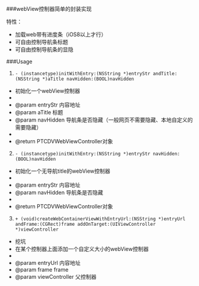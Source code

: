 ###webView控制器简单的封装实现

特性：

* 加载web带有进度条（iOS8以上才行）
* 可自由控制导航条标题
* 可自由控制导航条的显隐

###Usage



1. `- (instancetype)initWithEntry:(NSString *)entryStr andTitle:(NSString *)aTitle navHidden:(BOOL)navHidden`

 *  初始化一个webView控制器 
 *
 *  @param entryStr  内容地址
 *  @param aTitle    标题
 *  @param navHidden 导航条是否隐藏（一般网页不需要隐藏、本地自定义的需要隐藏）
 *
 *  @return PTCDVWebViewController对象


2. `- (instancetype)initWithEntry:(NSString *)entryStr navHidden:(BOOL)navHidden`

 *  初始化一个无导航title的webView控制器
 *
 *  @param entryStr  内容地址
 *  @param navHidden 导航条是否隐藏
 *
 *  @return PTCDVWebViewController对象


3. `+ (void)createWebContainerViewWithEntryUrl:(NSString *)entryUrl andFrame:(CGRect)frame addOnTarget:(UIViewController *)viewController`

 *  挖坑
 *  在某个控制器上面添加一个自定义大小的webView控制器
 *
 *  @param entryUrl       内容地址
 *  @param frame          frame
 *  @param viewController 父控制器


